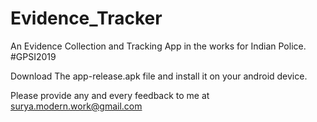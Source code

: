 # Evidence_Tracker
An Evidence Collection and Tracking App in the works for Indian Police. #GPSI2019

Download The app-release.apk file and install it on your android device.

Please provide any and every feedback to me at surya.modern.work@gmail.com
